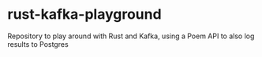 # rust-kafka-playground
Repository to play around with Rust and Kafka, using a Poem API to also log results to Postgres
